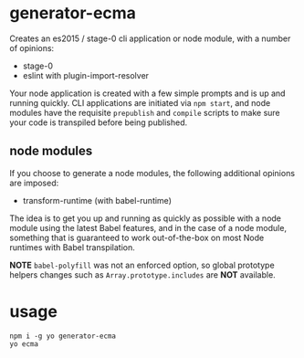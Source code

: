 # generator-ecma

Creates an es2015 / stage-0 cli application or node module, with a number of opinions:

* stage-0
* eslint with plugin-import-resolver

Your node application is created with a few simple prompts and is up and running quickly. CLI applications are initiated via `npm start`, and node modules have the requisite `prepublish` and `compile` scripts to make sure your code is transpiled before being published.

## node modules

If you choose to generate a node modules, the following additional opinions are imposed:

* transform-runtime (with babel-runtime)

The idea is to get you up and running as quickly as possible with a node module using the latest Babel features, and in the case of a node module, something that is guaranteed to work out-of-the-box on most Node runtimes with Babel transpilation.

**NOTE** `babel-polyfill` was not an enforced option, so global prototype helpers changes such as `Array.prototype.includes` are **NOT** available.
# usage

```
npm i -g yo generator-ecma
yo ecma
```
